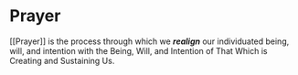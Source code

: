 # Prayer

[[Prayer]] is the process through which we ***realign*** our individuated being, will, and intention with the Being, Will, and Intention of That Which is Creating and Sustaining Us.
